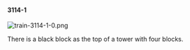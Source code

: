 #### 3114-1
![train-3114-1-0.png](https://github.com/lil-lab/nlvr/raw/master/nlvr/train/images/25/train-3114-1-0.png "train-3114-1-0.png")

There is a black block as the top of a tower with four blocks.